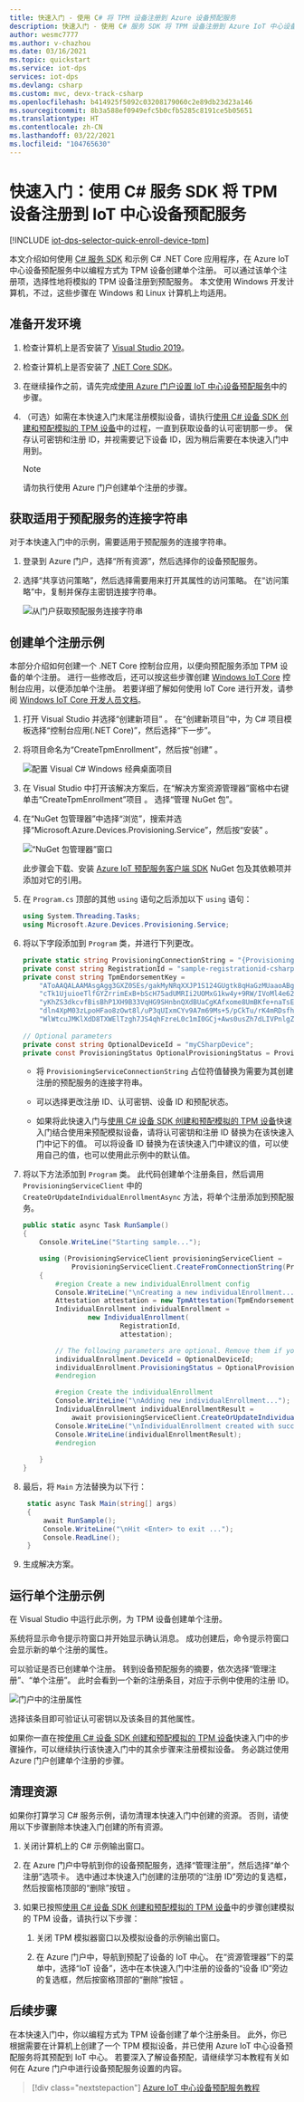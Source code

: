 ```yaml
---
title: 快速入门 - 使用 C# 将 TPM 设备注册到 Azure 设备预配服务
description: 快速入门 - 使用 C# 服务 SDK 将 TPM 设备注册到 Azure IoT 中心设备预配服务 (DPS)。 本快速入门使用单独注册。
author: wesmc7777
ms.author: v-chazhou
ms.date: 03/16/2021
ms.topic: quickstart
ms.service: iot-dps
services: iot-dps
ms.devlang: csharp
ms.custom: mvc, devx-track-csharp
ms.openlocfilehash: b414925f5092c03208179060c2e89db23d23a146
ms.sourcegitcommit: 8b3a588ef0949efc5b0cfb5285c8191ce5b05651
ms.translationtype: HT
ms.contentlocale: zh-CN
ms.lasthandoff: 03/22/2021
ms.locfileid: "104765630"
---
```

# <a name="quickstart-enroll-tpm-device-to-iot-hub-device-provisioning-service-using-c-service-sdk"></a>快速入门：使用 C# 服务 SDK 将 TPM 设备注册到 IoT 中心设备预配服务

[!INCLUDE [iot-dps-selector-quick-enroll-device-tpm](../../includes/iot-dps-selector-quick-enroll-device-tpm.md)]

本文介绍如何使用 [C# 服务 SDK](https://github.com/Azure/azure-iot-sdk-csharp) 和示例 C# .NET Core 应用程序，在 Azure IoT 中心设备预配服务中以编程方式为 TPM 设备创建单个注册。 可以通过该单个注册项，选择性地将模拟的 TPM 设备注册到预配服务。 本文使用 Windows 开发计算机，不过，这些步骤在 Windows 和 Linux 计算机上均适用。

## <a name="prepare-the-development-environment"></a>准备开发环境

1. 检查计算机上是否安装了 [Visual Studio 2019](https://www.visualstudio.com/vs/)。

1. 检查计算机上是否安装了 [.NET Core SDK](https://www.microsoft.com/net/download/windows)。

1. 在继续操作之前，请先完成[使用 Azure 门户设置 IoT 中心设备预配服务](./quick-setup-auto-provision.md)中的步骤。

1. （可选）如需在本快速入门末尾注册模拟设备，请执行[使用 C# 设备 SDK 创建和预配模拟的 TPM 设备](quick-create-simulated-device-tpm-csharp.md)中的过程，一直到获取设备的认可密钥那一步。 保存认可密钥和注册 ID，并视需要记下设备 ID，因为稍后需要在本快速入门中用到。

   > [!NOTE]
   > 请勿执行使用 Azure 门户创建单个注册的步骤。

## <a name="get-the-connection-string-for-your-provisioning-service"></a>获取适用于预配服务的连接字符串

对于本快速入门中的示例，需要适用于预配服务的连接字符串。

1. 登录到 Azure 门户，选择“所有资源”，然后选择你的设备预配服务。 

1. 选择“共享访问策略”，然后选择需要用来打开其属性的访问策略。  在“访问策略”中，复制并保存主密钥连接字符串。 

    ![从门户获取预配服务连接字符串](./media/quick-enroll-device-tpm-csharp/get-service-connection-string-vs2019.png)

## <a name="create-the-individual-enrollment-sample"></a>创建单个注册示例

本部分介绍如何创建一个 .NET Core 控制台应用，以便向预配服务添加 TPM 设备的单个注册。 进行一些修改后，还可以按这些步骤创建 [Windows IoT Core](https://developer.microsoft.com/en-us/windows/iot) 控制台应用，以便添加单个注册。 若要详细了解如何使用 IoT Core 进行开发，请参阅 [Windows IoT Core 开发人员文档](https://docs.microsoft.com/windows/iot-core/)。

1. 打开 Visual Studio 并选择“创建新项目”  。 在“创建新项目”中，为 C# 项目模板选择“控制台应用(.NET Core)”，然后选择“下一步”。   

1. 将项目命名为“CreateTpmEnrollment”，然后按“创建”   。

    ![配置 Visual C# Windows 经典桌面项目](./media/quick-enroll-device-tpm-csharp/configure-tpm-app-vs2019.png)

1. 在 Visual Studio 中打开该解决方案后，在“解决方案资源管理器”窗格中右键单击“CreateTpmEnrollment”项目   。 选择“管理 NuGet 包”。 

1. 在“NuGet 包管理器”中选择“浏览”，搜索并选择“Microsoft.Azure.Devices.Provisioning.Service”，然后按“安装”     。

   ![“NuGet 包管理器”窗口](./media//quick-enroll-device-tpm-csharp/add-nuget.png)

   此步骤会下载、安装 [Azure IoT 预配服务客户端 SDK](https://www.nuget.org/packages/Microsoft.Azure.Devices.Provisioning.Service/) NuGet 包及其依赖项并添加对它的引用。

1. 在 `Program.cs` 顶部的其他 `using` 语句之后添加以下 `using` 语句：
  
   ```csharp
   using System.Threading.Tasks;
   using Microsoft.Azure.Devices.Provisioning.Service;
   ```

1. 将以下字段添加到 `Program` 类，并进行下列更改。

   ```csharp
   private static string ProvisioningConnectionString = "{ProvisioningServiceConnectionString}";
   private const string RegistrationId = "sample-registrationid-csharp";
   private const string TpmEndorsementKey =
       "AToAAQALAAMAsgAgg3GXZ0SEs/gakMyNRqXXJP1S124GUgtk8qHaGzMUaaoABgCAAEMAEAgAAAAAAAEAxsj2gUS" +
       "cTk1UjuioeTlfGYZrrimExB+bScH75adUMRIi2UOMxG1kw4y+9RW/IVoMl4e620VxZad0ARX2gUqVjYO7KPVt3d" +
       "yKhZS3dkcvfBisBhP1XH9B33VqHG9SHnbnQXdBUaCgKAfxome8UmBKfe+naTsE5fkvjb/do3/dD6l4sGBwFCnKR" +
       "dln4XpM03zLpoHFao8zOwt8l/uP3qUIxmCYv9A7m69Ms+5/pCkTu/rK4mRDsfhZ0QLfbzVI6zQFOKF/rwsfBtFe" +
       "WlWtcuJMKlXdD8TXWElTzgh7JS4qhFzreL0c1mI0GCj+Aws0usZh7dLIVPnlgZcBhgy1SSDQMQ==";
       
   // Optional parameters
   private const string OptionalDeviceId = "myCSharpDevice";
   private const ProvisioningStatus OptionalProvisioningStatus = ProvisioningStatus.Enabled;
   ```

   * 将 `ProvisioningServiceConnectionString` 占位符值替换为需要为其创建注册的预配服务的连接字符串。

   * 可以选择更改注册 ID、认可密钥、设备 ID 和预配状态。

   * 如果将此快速入门与[使用 C# 设备 SDK 创建和预配模拟的 TPM 设备](quick-create-simulated-device-tpm-csharp.md)快速入门结合使用来预配模拟设备，请将认可密钥和注册 ID 替换为在该快速入门中记下的值。 可以将设备 ID 替换为在该快速入门中建议的值，可以使用自己的值，也可以使用此示例中的默认值。

1. 将以下方法添加到 `Program` 类。  此代码创建单个注册条目，然后调用 `ProvisioningServiceClient` 中的 `CreateOrUpdateIndividualEnrollmentAsync` 方法，将单个注册添加到预配服务。

   ```csharp
   public static async Task RunSample()
   {
       Console.WriteLine("Starting sample...");

       using (ProvisioningServiceClient provisioningServiceClient =
               ProvisioningServiceClient.CreateFromConnectionString(ProvisioningConnectionString))
       {
           #region Create a new individualEnrollment config
           Console.WriteLine("\nCreating a new individualEnrollment...");
           Attestation attestation = new TpmAttestation(TpmEndorsementKey);
           IndividualEnrollment individualEnrollment =
                   new IndividualEnrollment(
                           RegistrationId,
                           attestation);

           // The following parameters are optional. Remove them if you don't need them.
           individualEnrollment.DeviceId = OptionalDeviceId;
           individualEnrollment.ProvisioningStatus = OptionalProvisioningStatus;
           #endregion

           #region Create the individualEnrollment
           Console.WriteLine("\nAdding new individualEnrollment...");
           IndividualEnrollment individualEnrollmentResult =
               await provisioningServiceClient.CreateOrUpdateIndividualEnrollmentAsync(individualEnrollment).ConfigureAwait(false);
           Console.WriteLine("\nIndividualEnrollment created with success.");
           Console.WriteLine(individualEnrollmentResult);
           #endregion
        
       }
   }
   ```

1. 最后，将 `Main` 方法替换为以下行：

   ```csharp
    static async Task Main(string[] args)
    {
        await RunSample();
        Console.WriteLine("\nHit <Enter> to exit ...");
        Console.ReadLine();
    }
   ```

1. 生成解决方案。

## <a name="run-the-individual-enrollment-sample"></a>运行单个注册示例
  
在 Visual Studio 中运行此示例，为 TPM 设备创建单个注册。

系统将显示命令提示符窗口并开始显示确认消息。 成功创建后，命令提示符窗口会显示新的单个注册的属性。

可以验证是否已创建单个注册。 转到设备预配服务的摘要，依次选择“管理注册”、“单个注册”。   此时会看到一个新的注册条目，对应于示例中使用的注册 ID。

![门户中的注册属性](./media/quick-enroll-device-tpm-csharp/verify-enrollment-portal-vs2019.png)

选择该条目即可验证认可密钥以及该条目的其他属性。

如果你一直在按[使用 C# 设备 SDK 创建和预配模拟的 TPM 设备](quick-create-simulated-device-tpm-csharp.md)快速入门中的步骤操作，可以继续执行该快速入门中的其余步骤来注册模拟设备。 务必跳过使用 Azure 门户创建单个注册的步骤。

## <a name="clean-up-resources"></a>清理资源

如果你打算学习 C# 服务示例，请勿清理本快速入门中创建的资源。 否则，请使用以下步骤删除本快速入门创建的所有资源。

1. 关闭计算机上的 C# 示例输出窗口。

1. 在 Azure 门户中导航到你的设备预配服务，选择“管理注册”，然后选择“单个注册”选项卡。   选中通过本快速入门创建的注册项的“注册 ID”旁边的复选框，然后按窗格顶部的“删除”按钮   。

1. 如果已按照[使用 C# 设备 SDK 创建和预配模拟的 TPM 设备](quick-create-simulated-device-tpm-csharp.md)中的步骤创建模拟的 TPM 设备，请执行以下步骤：

    1. 关闭 TPM 模拟器窗口以及模拟设备的示例输出窗口。

    1. 在 Azure 门户中，导航到预配了设备的 IoT 中心。 在“资源管理器”下的菜单中，选择“IoT 设备”，选中在本快速入门中注册的设备的“设备 ID”旁边的复选框，然后按窗格顶部的“删除”按钮     。

## <a name="next-steps"></a>后续步骤

在本快速入门中，你以编程方式为 TPM 设备创建了单个注册条目。 此外，你已根据需要在计算机上创建了一个 TPM 模拟设备，并已使用 Azure IoT 中心设备预配服务将其预配到 IoT 中心。 若要深入了解设备预配，请继续学习本教程有关如何在 Azure 门户中进行设备预配服务设置的内容。

> [!div class="nextstepaction"]
> [Azure IoT 中心设备预配服务教程](./tutorial-set-up-cloud.md)
